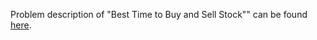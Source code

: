 Problem description of "Best Time to Buy and Sell Stock"" can be found [here](https://leetcode.com/problems/best-time-to-buy-and-sell-stock/).
